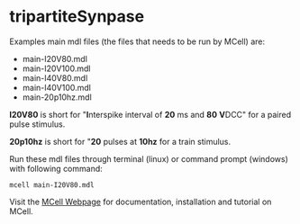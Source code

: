 # tripartiteSynpase

Examples main mdl files (the files that needs to be run by MCell) are:
- main-I20V80.mdl
- main-I20V100.mdl
- main-I40V80.mdl
- main-I40V100.mdl
- main-20p10hz.mdl

**I20V80** is short for "**I**nterspike interval of **20** ms and **80** **V**DCC" for a paired pulse stimulus.

**20p10hz** is short for "**20** pulses at **10hz** for a train stimulus.

Run these mdl files through terminal (linux) or command prompt (windows) with following command:
```
mcell main-I20V80.mdl
```

Visit the [MCell Webpage](http://www.mcell.org/) for documentation, installation and tutorial on MCell.
